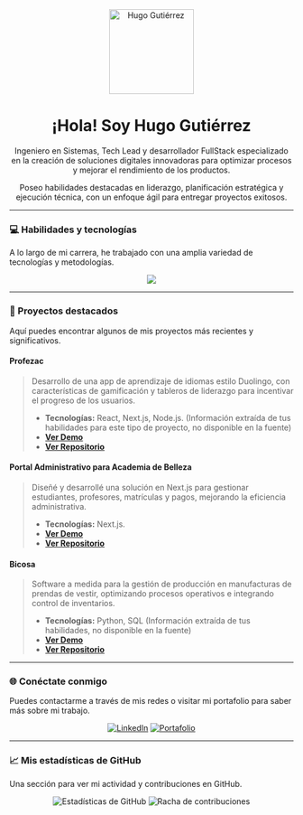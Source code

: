 <div align="center">
  <img src="https://hurgotdev.github.io/portfolio/hugo.webp" width="150" alt="Hugo Gutiérrez">
  <h1>¡Hola! Soy Hugo Gutiérrez</h1>
  <p>Ingeniero en Sistemas, Tech Lead y desarrollador FullStack especializado en la creación de soluciones digitales innovadoras para optimizar procesos y mejorar el rendimiento de los productos.</p>
  <p>Poseo habilidades destacadas en liderazgo, planificación estratégica y ejecución técnica, con un enfoque ágil para entregar proyectos exitosos.</p>
</div>

---

### 💻 Habilidades y tecnologías

A lo largo de mi carrera, he trabajado con una amplia variedad de tecnologías y metodologías.

<p align="center">
  <img src="https://skillicons.dev/icons?i=react,nextjs,nodejs,nestjs,python,docker,mongodb,postgresql,mysql,aws,github,javascript,typescript,tailwind,git,express,scrum" />
</p>

---

### 🚀 Proyectos destacados

Aquí puedes encontrar algunos de mis proyectos más recientes y significativos.

#### **Profezac**
> Desarrollo de una app de aprendizaje de idiomas estilo Duolingo, con características de gamificación y tableros de liderazgo para incentivar el progreso de los usuarios.
>
> - **Tecnologías:** React, Next.js, Node.js. (Información extraída de tus habilidades para este tipo de proyecto, no disponible en la fuente)
> - [**Ver Demo**](URL_DE_LA_DEMO)
> - [**Ver Repositorio**](URL_DEL_REPOSITORIO)

#### **Portal Administrativo para Academia de Belleza**
> Diseñé y desarrollé una solución en Next.js para gestionar estudiantes, profesores, matrículas y pagos, mejorando la eficiencia administrativa.
>
> - **Tecnologías:** Next.js.
> - [**Ver Demo**](URL_DE_LA_DEMO)
> - [**Ver Repositorio**](URL_DEL_REPOSITORIO)

#### **Bicosa**
> Software a medida para la gestión de producción en manufacturas de prendas de vestir, optimizando procesos operativos e integrando control de inventarios.
>
> - **Tecnologías:** Python, SQL (Información extraída de tus habilidades, no disponible en la fuente)
> - [**Ver Demo**](URL_DE_LA_DEMO)
> - [**Ver Repositorio**](URL_DEL_REPOSITORIO)

---

### 🌐 Conéctate conmigo

Puedes contactarme a través de mis redes o visitar mi portafolio para saber más sobre mi trabajo.

<p align="center">
  <a href="https://www.linkedin.com/in/hug0g/"><img src="https://img.shields.io/badge/LinkedIn-0077B5?style=for-the-badge&logo=linkedin&logoColor=white" alt="LinkedIn"></a>
  <a href="https://hurgotdev.github.io/portfolio/"><img src="https://img.shields.io/badge/Portafolio-000000?style=for-the-badge&logo=about-dot-me&logoColor=white" alt="Portafolio"></a>
</p>

---

### 📈 Mis estadísticas de GitHub

Una sección para ver mi actividad y contribuciones en GitHub.

<p align="center">
  <img src="https://github-readme-stats.vercel.app/api?username=hurgotdev&show_icons=true&theme=vue" alt="Estadísticas de GitHub">
  <img src="https://github-readme-streak-stats.herokuapp.com/?user=hurgotdev&theme=vue&hide_border=true" alt="Racha de contribuciones">
</p>